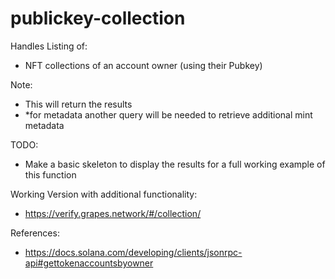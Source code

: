 # publickey-collection
Handles Listing of:
- NFT collections of an account owner (using their Pubkey)

Note:
- This will return the results
- *for metadata another query will be needed to retrieve additional mint metadata

TODO:
- Make a basic skeleton to display the results for a full working example of this function

Working Version with additional functionality:
- https://verify.grapes.network/#/collection/

References:
- https://docs.solana.com/developing/clients/jsonrpc-api#gettokenaccountsbyowner
